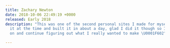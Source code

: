 ```yaml
---
title: Zachary Newton
date: 2018-10-06 22:49:19 +0000
released: Early 2018
description: "This was one of the second personal sites I made for myself. I liked
  it at the time and built it in about a day, glad I did it though so I could move
  on and continue figuring out what I really wanted to make \U0001F602"

---
```

